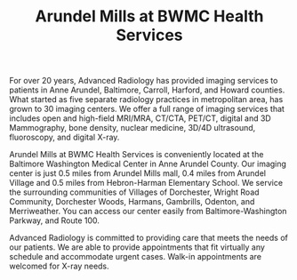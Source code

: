 ---
slug: arundel-mills-bwmc-health-services
title: Arundel Mills at BWMC Health Services
address: 7556 Teague Rd. Ste. 200
state: Maryland
stateAbbreviation: MD
city: Hanover
postal: 21076
url: https://www.radnet.com/advanced-radiology/locations/arundel-mills-bwmc-health-services
htmlHead: <meta name="description" content="Advanced Radiology | Arundel Mills at BWMC Health Services offers MRI, CT, Ultrasound, Mammography + more. Arundel Mills, Maryland" /><link rel="canonical" href="https://www.advancedradiology.com/locations/arundel-mills-bwmc-health-services" /><meta itemprop="name" content="Advanced Radiology | Arundel Mills at BWMC Health Services" /><meta itemprop="description" content="Advanced Radiology | Arundel Mills at BWMC Health Services offers MRI, CT, Ultrasound, Mammography + more. Arundel Mills, Maryland" /><meta itemprop="image" content="https://www.advancedradiology.com/sites/locator/files/field_location_photo/Arundel%20Mills.jpg" /><!-- Open Graph data --><meta property="og:title" content="Advanced Radiology | Arundel Mills at BWMC Health Services" /><meta property="og:type" content="article" /><meta property="og:url" content="https://www.advancedradiology.com/locations/arundel-mills-bwmc-health-services" /><meta property="og:image" content="https://www.advancedradiology.com/sites/locator/files/field_location_photo/Arundel%20Mills.jpg" /><meta property="og:description" content="Advanced Radiology | Arundel Mills at BWMC Health Services offers MRI, CT, Ultrasound, Mammography + more. Arundel Mills, Maryland" /><meta property="og:site_name" content="Advanced Radiology" />
body: <p>For over 20 years, Advanced Radiology has provided imaging services to patients in Anne Arundel, Baltimore, Carroll, Harford, and Howard counties. What started as five separate radiology practices in metropolitan area, has grown to 30 imaging centers. We offer a full range of imaging services that includes open and high-field MRI/MRA, CT/CTA, PET/CT, digital and 3D Mammography, bone density, nuclear medicine, 3D/4D ultrasound, fluoroscopy, and digital X-ray.&nbsp;</p><p>Arundel Mills at BWMC Health Services is conveniently located at the Baltimore Washington Medical Center in Anne Arundel County. Our imaging center is just 0.5 miles from Arundel Mills mall, 0.4 miles from Arundel Village and 0.5 miles from Hebron-Harman Elementary School. We service the surrounding communities of Villages of Dorchester, Wright Road Community, Dorchester Woods, Harmans, Gambrills, Odenton, and Merriweather. You can access our center easily from Baltimore-Washington Parkway, and Route 100. &nbsp;&nbsp;</p><p>Advanced Radiology is committed to providing care that meets the needs of our patients. We are able to provide appointments that fit virtually any schedule and accommodate urgent cases. Walk-in appointments are welcomed for X-ray needs.&nbsp;</p>
appointmentUrl: https://www.advancedradiology.com/for-patients/request-appointment
walkInTitle: Walk-In Hours
walkInDetails: Mon - Fri | 8:00 am - 4:00 pm
places:
- {
    name: "Advanced Radiology | Arundel Mills at BWMC Health Services",
    longitude: -76.719804000000,
    latitude: 39.153959000000,
}
---